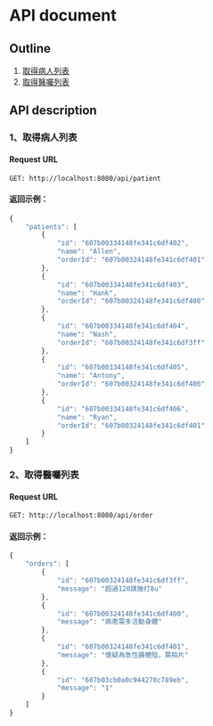 # API document

## Outline

1. [取得病人列表](#1取得病人列表)
2. [取得醫囑列表](#2取得醫囑列表)

## API description

### 1、取得病人列表

#### Request URL

```
GET: http://localhost:8080/api/patient
```

#### 返回示例：

```javascript
{
    "patients": [
        {
            "id": "607b00334148fe341c6df402",
            "name": "Allen",
            "orderId": "607b00324148fe341c6df401"
        },
        {
            "id": "607b00334148fe341c6df403",
            "name": "Hank",
            "orderId": "607b00324148fe341c6df400"
        },
        {
            "id": "607b00334148fe341c6df404",
            "name": "Nash",
            "orderId": "607b00324148fe341c6df3ff"
        },
        {
            "id": "607b00334148fe341c6df405",
            "name": "Antony",
            "orderId": "607b00324148fe341c6df400"
        },
        {
            "id": "607b00334148fe341c6df406",
            "name": "Ryan",
            "orderId": "607b00324148fe341c6df401"
        }
    ]
}
```

### 2、取得醫囑列表

#### Request URL

```
GET: http://localhost:8080/api/order
```

#### 返回示例：

```javascript
{
    "orders": [
        {
            "id": "607b00324148fe341c6df3ff",
            "message": "超過120請施打8u"
        },
        {
            "id": "607b00324148fe341c6df400",
            "message": "病患需多活動身體"
        },
        {
            "id": "607b00324148fe341c6df401",
            "message": "懷疑為急性腸梗阻，需拍片"
        },
        {
            "id": "607b03cb0a0c944278c789eb",
            "message": "1"
        }
    ]
}
```
